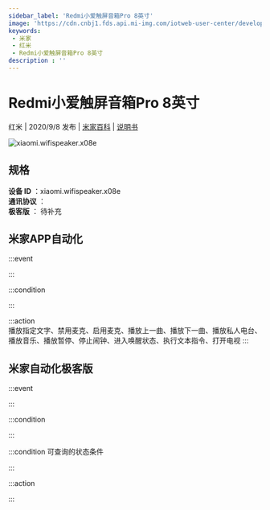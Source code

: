 ```yaml
---
sidebar_label: 'Redmi小爱触屏音箱Pro 8英寸'
image: 'https://cdn.cnbj1.fds.api.mi-img.com/iotweb-user-center/developer_16790476906109c9ulLMM.png?GalaxyAccessKeyId=AKVGLQWBOVIRQ3XLEW&Expires=9223372036854775807&Signature=FLsrwYsUN/dJ/1VABUKhrRw+PDo='
keywords: 
 - 米家
 - 红米
 - Redmi小爱触屏音箱Pro 8英寸
description : ''
---
```

# Redmi小爱触屏音箱Pro 8英寸

红米 | 2020/9/8 发布 | [米家百科](https://home.mi.com/webapp/content/baike/product/index.html?model=xiaomi.wifispeaker.x08e) | [说明书](https://home.mi.com/views/introduction.html?model=xiaomi.wifispeaker.x08e&region=cn)

![xiaomi.wifispeaker.x08e](https://cdn.cnbj1.fds.api.mi-img.com/iotweb-user-center/developer_16790476906109c9ulLMM.png?GalaxyAccessKeyId=AKVGLQWBOVIRQ3XLEW&Expires=9223372036854775807&Signature=FLsrwYsUN/dJ/1VABUKhrRw+PDo=)

## 规格  
> 
**设备 ID** ：xiaomi.wifispeaker.x08e  
**通讯协议** ：  
**极客版**  ： 待补充 


## 米家APP自动化  

:::event  

:::

:::condition  

:::

:::action   
播放指定文字、禁用麦克、启用麦克、播放上一曲、播放下一曲、播放私人电台、播放音乐、播放暂停、停止闹钟、进入唤醒状态、执行文本指令、打开电视
:::

## 米家自动化极客版  

:::event  

:::

:::condition  

:::

:::condition 可查询的状态条件  

:::

:::action  

:::

        

